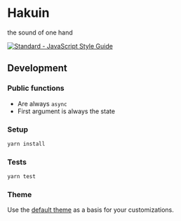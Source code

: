 # Hakuin

the sound of one hand

[![Standard - JavaScript Style Guide](https://img.shields.io/badge/code%20style-standard-brightgreen.svg)](http://standardjs.com/)

## Development

### Public functions

- Are always `async`
- First argument is always the state

### Setup

```bash
yarn install
```

### Tests

```bash
yarn test
```

### Theme

Use the [default theme](https://github.com/dennisreimann/hakuin-theme) as a basis for your customizations.


